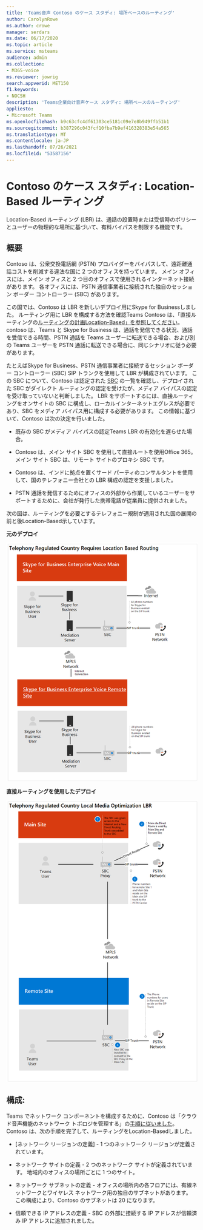 ```yaml
---
title: 'Teams音声 Contoso のケース スタディ: 場所ベースのルーティング'
author: CarolynRowe
ms.author: crowe
manager: serdars
ms.date: 06/17/2020
ms.topic: article
ms.service: msteams
audience: admin
ms.collection:
- M365-voice
ms.reviewer: jowrig
search.appverid: MET150
f1.keywords:
- NOCSH
description: 'Teams企業向け音声ケース スタディ: 場所ベースのルーティング'
appliesto:
- Microsoft Teams
ms.openlocfilehash: b9c63cfc4df61303ce5181c09e7e8b949ffb51b1
ms.sourcegitcommit: b387296c043fcf10fba7b9ef416328383e54a565
ms.translationtype: MT
ms.contentlocale: ja-JP
ms.lasthandoff: 07/26/2021
ms.locfileid: "53587156"
---
```

# <a name="contoso-case-study-location-based-routing"></a>Contoso のケース スタディ: Location-Based ルーティング

Location-Based ルーティング (LBR) は、通話の設置時または受信時のポリシーとユーザーの物理的な場所に基づいて、有料バイパスを制限する機能です。  

## <a name="overview"></a>概要

Contoso は、公衆交換電話網 (PSTN) プロバイダーをバイパスして、遠距離通話コストを削減する違法な国に 2 つのオフィスを持っています。 メイン オフィスには、メイン オフィスと 2 つ目のオフィスで使用されるインターネット接続があります。 各オフィスには、PSTN 通信事業者に接続された独自のセッション ボーダー コントローラー (SBC) があります。  
 
この国では、Contoso は LBR を新しいデプロイ用にSkype for Businessしました。 ルーティング用に LBR を構成する方法を確認Teams Contoso は、「直接ルーティングの[ルーティングの計画Location-Based」を参照してください](location-based-routing-plan.md)。 contoso は、Teams と Skype for Business は、通話を発信できる状況、通話を受信できる時間、PSTN 通話を Teams ユーザーに転送できる場合、および別の Teams ユーザーを PSTN 通話に転送できる場合に、同じシナリオに従う必要があります。  

たとえばSkype for Business、PSTN 通信事業者に接続するセッション ボーダー コントローラー (SBC) SIP トランクを使用して LBR が構成されています。 この SBC について、Contoso は認定された [SBC](direct-routing-border-controllers.md) の一覧を確認し、デプロイされた SBC がダイレクト ルーティングの認定を受けたが、メディア バイパスの認定を受け取っていないと判断しました。 LBR をサポートするには、直接ルーティングをオンサイトの SBC に構成し、ローカルインターネットエグレスが必要であり、SBC をメディア バイパス用に構成する必要があります。 この情報に基づいて、Contoso は次の決定を行いました。

- 既存の SBC がメディア バイパスの認定Teams LBR の有効化を遅らせた場合。   

- Contoso は、メイン サイト SBC を使用して直接ルートを使用Office 365。  メイン サイト SBC は、リモート サイトのプロキシ SBC です。  

- Contoso は、インドに拠点を置くサード パーティのコンサルタントを使用して、国のテレフォニー会社との LBR 構成の認定を支援しました。  

- PSTN 通話を発信するためにオフィスの外部から作業しているユーザーをサポートするために、会社が発行した携帯電話が従業員に提供されました。 

次の図は、ルーティングを必要とするテレフォニー規制が適用された国の展開の前と後Location-Based示しています。

**元のデプロイ**

![状態の前を示す図。](media/voice-case-study-5.png)

**直接ルーティングを使用したデプロイ**

![状態の前を示す図 2。](media/voice-case-study-6.png)


## <a name="configuration"></a>構成: 

Teams でネットワーク コンポーネントを構成するために、Contoso は「クラウド音声機能のネットワーク トポロジを管理する」の[手順に従いました](manage-your-network-topology.md)。 Contoso は、次の手順を完了して、ルーティングをLocation-Basedしました。 

- [ネットワーク リージョンの定義] - 1 つのネットワーク リージョンが定義されています。 

- ネットワーク サイトの定義 - 2 つのネットワーク サイトが定義されています。 地域内のオフィスの場所ごとに 1 つのサイト。

- ネットワーク サブネットの定義 - オフィスの場所内の各フロアには、有線ネットワークとワイヤレス ネットワーク用の独自のサブネットがあります。 この構成により、Contoso のサブネットは 20 になります。 

- 信頼できる IP アドレスの定義 - SBC の外部に接続する IP アドレスが信頼済み IP アドレスに追加されました。  

